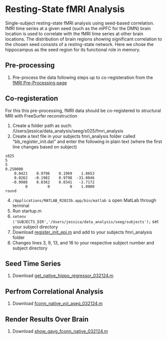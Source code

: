# Resting-State fMRI Analysis
Single-subject resting-state fMRI analysis using seed-based correlation. fMRI time series at a given seed (such as the mPFC for the DMN) brain location is used to correlate with the fMRI time series at other brain locations. The distribution of brain regions showing significant correlation to the chosen seed consists of a resting-state network. Here we chose the hippocampus as the seed region for its functional role in memory.

## Pre-processing 
1. Pre-process the data following steps up to co-registeration from the [fMRI Pre-Processing page](https://github.com/Lin-Brain-Lab/fMRI-Analysis-For-Mac/blob/main/fMRI%20Pre-Processing.md)

## Co-registeration 
For this this pre-processing, fMRI data should be co-registered to structural MRI with FreeSurfer reconstruction
1. Create a folder path as such: /Users/jessica/data_analysis/seeg/s025/fmri_analysis
2. Create a text file in your subjects fmri_analysis folder called "bb_register_init.dat" and enter the following in plain text (where the first line changes based on subject)
```
s025
5
5
0.250000
    0.0421    0.9796    0.1969    1.8653
    0.0262   -0.1982    0.9798  -31.0046
   -0.9988    0.0362    0.0341   -2.7172
         0         0         0    1.0000
round
```
4. `/Applications/MATLAB_R2023b.app/bin/matlab &` open MatLab through terminal
5. Run startup.m
6. `setenv ('SUBJECTS_DIR','/Users/jessica/data_analysis/seeg/subjects');` set your subject directory
7. Download [register_init_epi.m](https://github.com/fahsuanlin/labmanual/blob/master/scripts/register_init_epi.m) and add to your subjects fmri_analysis folder
8. Changes lines 3, 9, 13, and 16 to your respective subject number and subject directory

## Seed Time Series
1. Download [get_native_hippo_regressor_032124.m](https://github.com/fahsuanlin/labmanual/blob/master/scripts/get_native_hippo_regressor_032124.m)

## Perfrom Correlational Analysis 
1. Download [fconn_native_vol_aseg_032124.m](https://github.com/fahsuanlin/labmanual/blob/master/scripts/fconn_native_vol_aseg_032124.m)

## Render Results Over Brain 
1. Download [show_gavg_fconn_native_032124.m](https://github.com/fahsuanlin/labmanual/blob/master/scripts/show_gavg_fconn_native_032124.m)

   
